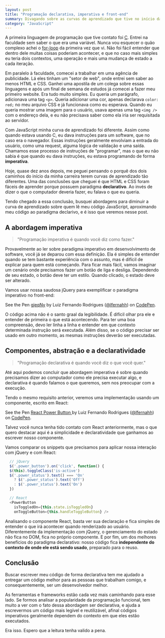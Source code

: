 ```yaml
---
layout: post
title: "Programação declarativa, imperativa e front-end"
summary: Divagando sobre as curvas de aprendizado que tive no início da minha  carreira, escrevi sobre como o paradigma declarativo foi importante para  me fazer escolher o front-end como especialidade.
category: "JavaScript"
---
```


A primeira linguagem de programação que tive contato foi [C](https://en.wikipedia.org/wiki/C_(programming_language)). Entrei na faculdade sem saber o que era uma variável. Nunca vou esquecer o quão complexo achei o [for-loop](https://en.wikipedia.org/wiki/For_loop) da primeira vez que vi. Não foi fácil entender que dentro dele muitas coisas poderiam acontecer, e que no caso mais simples eu teria dois contextos, uma operação e mais uma mudança de estado a cada iteração.

Em paralelo à faculdade, comecei a trabalhar em uma agência de publicidade. Lá eles tinham um "setor de web", onde entrei sem saber ao menos HTML e CSS. Ganhei uma apostila de um colega sobre essas linguagens e após um final de semana de estudos já comecei a fazer meu primeiro website. Era tudo muito simples. Eu queria um parágrafo, adicionava uma tag `<p>`. Queria adicionar uma cor, apenas declarava `color: red;` no meu arquivo CSS e já funcionava como eu esperava. Quando eu queria mostrar uma imagem para o usuário, usava apenas uma tag `<img />` com o endereço dela, e eu não precisava saber como ela iria ser requisitada ao servidor.

Com JavaScript minha curva de aprendizado foi diferente. Assim como quando estava usando C, eu dava instruções para um software, que no caso era o navegador. Essas instruções geralmente envolviam a entrada do usuário, como uma request, alguma lógica de validação e uma saída. Chamamos esse processo de instruções de "programar", mas o que eu não sabia é que quando eu dava instruções, eu estava programando de forma **imperativa**.

Hoje, quase dez anos depois, me peguei pensando o porquê dos dois caminhos do início da minha carreira terem curvas de aprendizado tão diferentes. Uma das conclusões que cheguei é que HTML e CSS foram fáceis de aprender porque possuem paradigma **declarativo**. Ao invés de dizer o que o computador deveria fazer, eu falava o que eu queria.

Tendo chegado a essa conclusão, busquei abordagens para diminuir a curva de aprendizado sobre quem lê meu código JavaScript, aproximando meu código ao paradigma declarivo, e é isso que veremos nesse post.

## A abordagem imperativa

> "Programação imperativa é quando você diz como fazer."

Provavelmente ao ler sobre paradigma imperativo em desenvolvimento de software, você já se deparou com essa definição. Ela é simples de entender quando se tem bastante experiência com o assunto, mas é difícil de explicar para quem está começando. Para ficar mais fácil, vamos imaginar um cenário onde precisamos fazer um botão de liga e desliga. Dependendo de seu estado, o botão deve ter um estilo. Quando clicado, o estado deve ser alterado.

Vamos usar nossa saudosa jQuery para exemplificar o paradigma imperativo no front-end:

<p data-height="265" data-theme-id="0" data-slug-hash="gjeqNy" data-default-tab="js,result" data-user="lfernahh" data-pen-title="gjeqNy" class="codepen">See the Pen <a href="https://codepen.io/lfernahh/pen/gjeqNy/">gjeqNy</a> by Luiz Fernando Rodrigues (<a href="https://codepen.io/lfernahh">@lfernahh</a>) on <a href="https://codepen.io">CodePen</a>.</p>
<script async src="https://static.codepen.io/assets/embed/ei.js"></script>

O código acima não é o santo graal da legibilidade. É difícil olhar pra ele e entender de primeira o que está acontecendo. Para ter uma boa compreensão, devo ler linha a linha e entender em que contexto determinada instrução será executada. Além disso, se o código precisar ser usado em outro momento, as mesmas instruções deverão ser executadas.

## Componentes, abstração e a declaratividade

> "Programação declarativa é quando você diz o que você quer."

Até aqui podemos concluir que abordagem imperativa é sobre quando precisamos dizer ao computador como ele precisa executar algo, e declarativa é quando falamos o que queremos, sem nos preocupar com a execução.

Tendo o mesmo requisito anterior, veremos uma implementação usando um componente, escrito em React:

<p data-height="265" data-theme-id="0" data-slug-hash="djmLGP" data-default-tab="js,result" data-user="lfernahh" data-pen-title="React Power Button " class="codepen">See the Pen <a href="https://codepen.io/lfernahh/pen/djmLGP/">React Power Button </a> by Luiz Fernando Rodrigues (<a href="https://codepen.io/lfernahh">@lfernahh</a>) on <a href="https://codepen.io">CodePen</a>.</p>
<script async src="https://static.codepen.io/assets/embed/ei.js"></script>

Talvez você nunca tenha tido contato com React anteriormente, mas o que quero destacar aqui é a simplicidade e declaratividade que ganhamos ao escrever nosso componente.

Vamos comparar os snippets que precisamos para aplicar nossa interação com jQuery e com React:

```javascript
  // jQuery
  $('.power_button').on('click', function() {
  $(this).toggleClass('is-active')
  $('.power_status').text() === 'On'
    ? $('.power_status').text('Off')
    : $('.power_status').text('On')
  })

  // React
  <PowerButton
    isToggledOn={this.state.isToggledOn}
    onToggleButton={this.handleToggleButton} />
```

Analisando o componente React, basta ver sua declaração e fica simples de entender o que irá acontecer quando renderizado ao usuário. Diferentemente da implementação com jQuery, o gerenciamento do estado não fica no DOM, fica no próprio componente. E por fim, um dos melhores benefícios do paradigma declarativo: nosso código fica **independente do contexto de onde ele está sendo usado**, preparado para o reuso.

## Conclusão

Buscar escrever meu código de forma declarativa tem me ajudado a entregar um código melhor para as pessoas que trabalham comigo, e consequentemente, ser um desenvolvedor melhor.

As ferramentas e frameworks estão cada vez mais caminhando para esse lado. Se formos analisar a popularidade da programação funcional, tem muito a ver com o fato dessa abordagem ser declarativa, e ajuda a escrevermos um código mais legível e reutilizável, afinal códigos imperativos geralmente dependem do contexto em que eles estão executados.

Era isso. Espero que a leitura tenha valido a pena.
